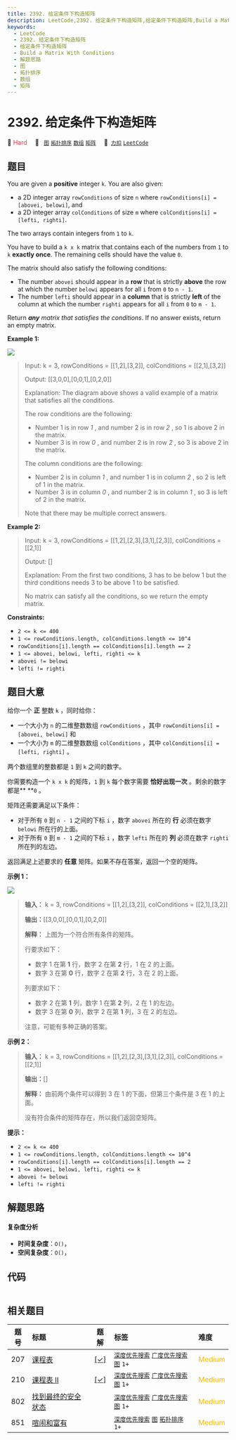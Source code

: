 ```yaml
---
title: 2392. 给定条件下构造矩阵
description: LeetCode,2392. 给定条件下构造矩阵,给定条件下构造矩阵,Build a Matrix With Conditions,解题思路,图,拓扑排序,数组,矩阵
keywords:
  - LeetCode
  - 2392. 给定条件下构造矩阵
  - 给定条件下构造矩阵
  - Build a Matrix With Conditions
  - 解题思路
  - 图
  - 拓扑排序
  - 数组
  - 矩阵
---
```


# 2392. 给定条件下构造矩阵

🔴 <font color=#ff334b>Hard</font>&emsp; 🔖&ensp; [`图`](/tag/graph.md) [`拓扑排序`](/tag/topological-sort.md) [`数组`](/tag/array.md) [`矩阵`](/tag/matrix.md)&emsp; 🔗&ensp;[`力扣`](https://leetcode.cn/problems/build-a-matrix-with-conditions) [`LeetCode`](https://leetcode.com/problems/build-a-matrix-with-conditions)

## 题目

You are given a **positive** integer `k`. You are also given:

  * a 2D integer array `rowConditions` of size `n` where `rowConditions[i] = [abovei, belowi]`, and
  * a 2D integer array `colConditions` of size `m` where `colConditions[i] = [lefti, righti]`.

The two arrays contain integers from `1` to `k`.

You have to build a `k x k` matrix that contains each of the numbers from `1`
to `k` **exactly once**. The remaining cells should have the value `0`.

The matrix should also satisfy the following conditions:

  * The number `abovei` should appear in a **row** that is strictly **above** the row at which the number `belowi` appears for all `i` from `0` to `n - 1`.
  * The number `lefti` should appear in a **column** that is strictly **left** of the column at which the number `righti` appears for all `i` from `0` to `m - 1`.

Return _**any** matrix that satisfies the conditions_. If no answer exists,
return an empty matrix.



**Example 1:**

![](https://assets.leetcode.com/uploads/2022/07/06/gridosdrawio.png)

> Input: k = 3, rowConditions = [[1,2],[3,2]], colConditions = [[2,1],[3,2]]
> 
> Output: [[3,0,0],[0,0,1],[0,2,0]]
> 
> Explanation: The diagram above shows a valid example of a matrix that satisfies all the conditions.
> 
> The row conditions are the following:
> - Number 1 is in row _1_ , and number 2 is in row _2_ , so 1 is above 2 in the matrix.
> - Number 3 is in row _0_ , and number 2 is in row _2_ , so 3 is above 2 in the matrix.
> 
> The column conditions are the following:
> - Number 2 is in column _1_ , and number 1 is in column _2_ , so 2 is left of 1 in the matrix.
> - Number 3 is in column _0_ , and number 2 is in column _1_ , so 3 is left of 2 in the matrix.
> 
> Note that there may be multiple correct answers.

**Example 2:**

> Input: k = 3, rowConditions = [[1,2],[2,3],[3,1],[2,3]], colConditions = [[2,1]]
> 
> Output: []
> 
> Explanation: From the first two conditions, 3 has to be below 1 but the third conditions needs 3 to be above 1 to be satisfied.
> 
> No matrix can satisfy all the conditions, so we return the empty matrix.

**Constraints:**

  * `2 <= k <= 400`
  * `1 <= rowConditions.length, colConditions.length <= 10^4`
  * `rowConditions[i].length == colConditions[i].length == 2`
  * `1 <= abovei, belowi, lefti, righti <= k`
  * `abovei != belowi`
  * `lefti != righti`


## 题目大意

给你一个 **正**  整数 `k` ，同时给你：

  * 一个大小为 `n` 的二维整数数组 `rowConditions` ，其中 `rowConditions[i] = [abovei, belowi]` 和
  * 一个大小为 `m` 的二维整数数组 `colConditions` ，其中 `colConditions[i] = [lefti, righti]` 。

两个数组里的整数都是 `1` 到 `k` 之间的数字。

你需要构造一个 `k x k` 的矩阵，`1` 到 `k` 每个数字需要 **恰好出现一次**  。剩余的数字都是** **`0` 。

矩阵还需要满足以下条件：

  * 对于所有 `0` 到 `n - 1` 之间的下标 `i` ，数字 `abovei` 所在的 **行**  必须在数字 `belowi` 所在行的上面。
  * 对于所有 `0` 到 `m - 1` 之间的下标 `i` ，数字 `lefti` 所在的 **列**  必须在数字 `righti` 所在列的左边。

返回满足上述要求的 **任意**  矩阵。如果不存在答案，返回一个空的矩阵。



**示例 1：**

![](https://assets.leetcode.com/uploads/2022/07/06/gridosdrawio.png)

> 
> 
> 
> 
> 
> **输入：** k = 3, rowConditions = [[1,2],[3,2]], colConditions = [[2,1],[3,2]]
> 
> **输出：**[[3,0,0],[0,0,1],[0,2,0]]
> 
> **解释：** 上图为一个符合所有条件的矩阵。
> 
> 行要求如下：
> - 数字 1 在第 **1** 行，数字 2 在第 **2**  行，1 在 2 的上面。
> - 数字 3 在第 **0**  行，数字 2 在第 **2**  行，3 在 2 的上面。
> 
> 列要求如下：
> - 数字 2 在第 **1**  列，数字 1 在第 **2**  列，2 在 1 的左边。
> - 数字 3 在第 **0**  列，数字 2 在第 **1**  列，3 在 2 的左边。
> 
> 注意，可能有多种正确的答案。
> 
> 

**示例 2：**

> 
> 
> 
> 
> 
> **输入：** k = 3, rowConditions = [[1,2],[2,3],[3,1],[2,3]], colConditions = [[2,1]]
> 
> **输出：**[]
> 
> **解释：** 由前两个条件可以得到 3 在 1 的下面，但第三个条件是 3 在 1 的上面。
> 
> 没有符合条件的矩阵存在，所以我们返回空矩阵。
> 
> 



**提示：**

  * `2 <= k <= 400`
  * `1 <= rowConditions.length, colConditions.length <= 10^4`
  * `rowConditions[i].length == colConditions[i].length == 2`
  * `1 <= abovei, belowi, lefti, righti <= k`
  * `abovei != belowi`
  * `lefti != righti`


## 解题思路

#### 复杂度分析

- **时间复杂度**：`O()`，
- **空间复杂度**：`O()`，

## 代码

```javascript

```

## 相关题目

<!-- prettier-ignore -->
| 题号 | 标题 | 题解 | 标签 | 难度 |
| :------: | :------ | :------: | :------ | :------ |
| 207 | [课程表](https://leetcode.com/problems/course-schedule) | [[✓]](/problem/0207.md) |  [`深度优先搜索`](/tag/depth-first-search.md) [`广度优先搜索`](/tag/breadth-first-search.md) [`图`](/tag/graph.md) `1+` | <font color=#ffb800>Medium</font> |
| 210 | [课程表 II](https://leetcode.com/problems/course-schedule-ii) | [[✓]](/problem/0210.md) |  [`深度优先搜索`](/tag/depth-first-search.md) [`广度优先搜索`](/tag/breadth-first-search.md) [`图`](/tag/graph.md) `1+` | <font color=#ffb800>Medium</font> |
| 802 | [找到最终的安全状态](https://leetcode.com/problems/find-eventual-safe-states) |  |  [`深度优先搜索`](/tag/depth-first-search.md) [`广度优先搜索`](/tag/breadth-first-search.md) [`图`](/tag/graph.md) `1+` | <font color=#ffb800>Medium</font> |
| 851 | [喧闹和富有](https://leetcode.com/problems/loud-and-rich) |  |  [`深度优先搜索`](/tag/depth-first-search.md) [`图`](/tag/graph.md) [`拓扑排序`](/tag/topological-sort.md) `1+` | <font color=#ffb800>Medium</font> |